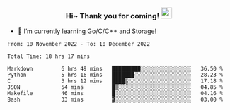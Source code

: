 <h3 align="center">
    Hi~ Thank you for coming!
    <img src="https://media.giphy.com/media/hvRJCLFzcasrR4ia7z/giphy.gif" width="25px">
</h3>

<!--
**pineapple-man/pineapple-man** is a ✨ _special_ ✨ repository because its `README.md` (this file) appears on your GitHub profile.

Here are some ideas to get you started:
- 🔭 I’m currently working on ...
- 🤔 I’m looking for help with ...
- 💬 Ask me about ...
- 📫 How to reach me: ...
- 😄 Pronouns: ...
- ⚡ Fun fact: 
- 👯 I’m looking to collaborate on kubernetes
-->
- 🌱 I’m currently learning Go/C/C++ and Storage!

<!--START_SECTION:waka-->

```text
From: 10 November 2022 - To: 10 December 2022

Total Time: 18 hrs 17 mins

Markdown         6 hrs 49 mins   █████████░░░░░░░░░░░░░░░░   36.50 %
Python           5 hrs 16 mins   ███████░░░░░░░░░░░░░░░░░░   28.23 %
C                3 hrs 12 mins   ████▒░░░░░░░░░░░░░░░░░░░░   17.18 %
JSON             54 mins         █▒░░░░░░░░░░░░░░░░░░░░░░░   04.85 %
Makefile         46 mins         █░░░░░░░░░░░░░░░░░░░░░░░░   04.16 %
Bash             33 mins         ▓░░░░░░░░░░░░░░░░░░░░░░░░   03.00 %
```

<!--END_SECTION:waka-->
